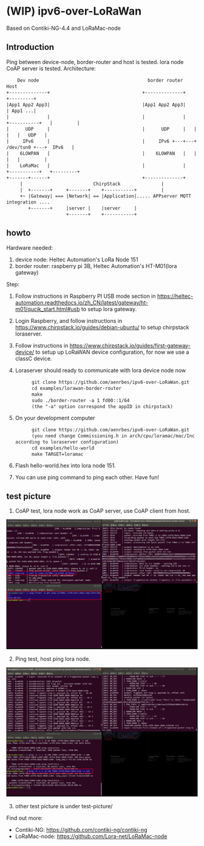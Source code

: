 

# (WIP) ipv6-over-LoRaWan
Based on Contiki-NG-4.4 and LoRaMac-node

## Introduction

Ping between device-node, border-router and host is tested. lora node CoAP server is tested. 
    Architecture:

        Dev node                                        border router                       Host
    +--------------+                                  +--------------+                   +---------+
    |App1 App2 App3|                                  |App1 App2 App3|                   | App1 ...|
    |              |                                  |              |   +-----------+   |         |
    |      UDP     |                                  |      UDP     |   |           |   |   UDP   |
    |     IPv6     |                                  |     IPv6 +---+---+ /dev/tun0 +---+  IPv6   |
    |    6LOWPAN   |                                  |    6LOWPAN   |   |           |   |         |
    |    LoRaMac   |                                  |              |   +-----------+   +---------+
    +-------+------+                                  +--------------+ 
         |                          ChirpStack               |
         |  +-------+     +-------+    +-----------+         |
         +~ |Gateway| === |Network| == |Application|..... APPserver MQTT integration ....
            +-------+     |server |    |server     |
                          +-------+    +-----------+

## howto

Hardware needed: 
1. device node: Heltec Automation's LoRa Node 151
2. border router: raspberry pi 3B, Heltec Automation's HT-M01(lora gateway)

Step:
1. Follow instructions in Raspberry PI USB mode section in
https://heltec-automation.readthedocs.io/zh_CN/latest/gateway/ht-m01/qucik_start.html#usb
to setup lora gateway.
2. Login Raspberry, and follow instructions in https://www.chirpstack.io/guides/debian-ubuntu/
to setup chirpstack loraserver.
3. Follow instructions in https://www.chirpstack.io/guides/first-gateway-device/
to setup up LoRaWAN device configuration, for now we use a classC device.
4. Loraserver should ready to communicate with lora device node now

             git clone https://github.com/aenrbes/ipv6-over-LoRaWan.git
             cd examples/lorawan-border-router
             make
             sudo ./border-router -a 1 fd00::1/64
             (the "-a" option correspond the appID in chirpstack)

5. On your development computer

             git clone https://github.com/aenrbes/ipv6-over-LoRaWan.git
             (you need change Commissioning.h in arch/cpu/loramac/mac/Inc according to loraserver configuration)
             cd examples/hello-world
             make TARGET=loramac

6. Flash hello-world.hex into lora node 151.
7. You can use ping command to ping each other. Have fun!

## test picture
1. CoAP test, lora node work as CoAP server, use CoAP client from host.

![](./test-picture/coap-hello-world.png "coap hello world")

2. Ping test, host ping lora node.

![](./test-picture/host_ping_dev.png "host ping dev")

3. other test picture is under test-picture/


Find out more:

* Contiki-NG: https://github.com/contiki-ng/contiki-ng
* LoRaMac-node: https://github.com/Lora-net/LoRaMac-node

